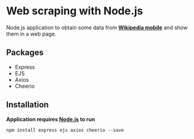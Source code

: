 # Web scraping with Node.js
Node.js application to obtain some data from [**Wikipedia mobile**](https://en.m.wikipedia.org/wiki/Main_Page) and show them in a web page.

## Packages
- Express
- EJS
- Axios
- Cheerio

## Installation
**Application requires [Node.js](https://nodejs.org/) to run**
```
npm install express ejs axios cheerio --save
```
